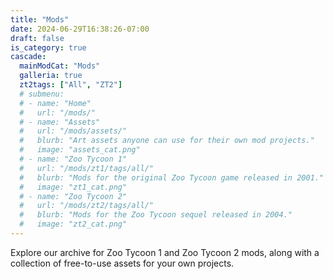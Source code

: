 ```yaml
---
title: "Mods"
date: 2024-06-29T16:38:26-07:00
draft: false
is_category: true
cascade:
  mainModCat: "Mods"
  galleria: true
  zt2tags: ["All", "ZT2"]
  # submenu:
  # - name: "Home"
  #   url: "/mods/"
  # - name: "Assets"
  #   url: "/mods/assets/"
  #   blurb: "Art assets anyone can use for their own mod projects."
  #   image: "assets_cat.png"
  # - name: "Zoo Tycoon 1"
  #   url: "/mods/zt1/tags/all/"
  #   blurb: "Mods for the original Zoo Tycoon game released in 2001."
  #   image: "zt1_cat.png"
  # - name: "Zoo Tycoon 2"
  #   url: "/mods/zt2/tags/all/"
  #   blurb: "Mods for the Zoo Tycoon sequel released in 2004."
  #   image: "zt2_cat.png"
---
```


Explore our archive for Zoo Tycoon 1 and Zoo Tycoon 2 mods, along with a collection of free-to-use assets for your own projects.
